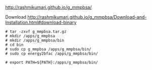 http://rashmikumari.github.io/g_mmpbsa/

Download http://rashmikumari.github.io/g_mmpbsa/Download-and-Installation.html#download-binary
```
# tar -zxvf g_mmpbsa.tar.gz
# mkdir /apps/g_mmpbsa
# mkdir /apps/g_mmpbsa/bin
# cd bin
# sudo cp g_mmpbsa /apps/g_mmpbsa/bin/
# sudo cp energy2bfac /apps/g_mmpbsa/bin/

# export PATH=${PATH}:/apps/g_mmpbsa/bin/
```
